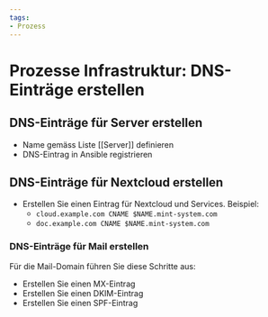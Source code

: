 ```yaml
---
tags:
- Prozess
---
```


# Prozesse Infrastruktur: DNS-Einträge erstellen

## DNS-Einträge für Server erstellen

* Name gemäss Liste [[Server]] definieren
* DNS-Eintrag in Ansible registrieren

## DNS-Einträge für Nextcloud erstellen

* Erstellen Sie einen Eintrag für Nextcloud und Services. Beispiel:
	* `cloud.example.com CNAME $NAME.mint-system.com`
	* `doc.example.com CNAME $NAME.mint-system.com`

### DNS-Einträge für Mail erstellen

Für die Mail-Domain führen Sie diese Schritte aus:
* Erstellen Sie einen MX-Eintrag
* Erstellen Sie einen DKIM-Eintrag
* Erstellen Sie einen SPF-Eintrag
